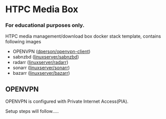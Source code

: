 # HTPC Media Box

### For educational purposes only.

HTPC media management/download box docker stack template, contains following images

  - OPENVPN ([dperson/openvpn-client](https://hub.docker.com/r/dperson/openvpn-client))
  - sabnzbd ([linuxserver/sabnzbd](https://hub.docker.com/r/linuxserver/sabnzbd))
  - radarr ([linuxserver/radarr](https://hub.docker.com/r/linuxserver/radarr))
  - sonarr ([linuxserver/sonarr](https://hub.docker.com/r/linuxserver/sonarr))
  - bazarr ([linuxserver/bazarr](https://hub.docker.com/r/linuxserver/bazarr))
    
 ## OPENVPN
 OPENVPN is configured with Private Internet Access(PIA).

 Setup steps will follow.....